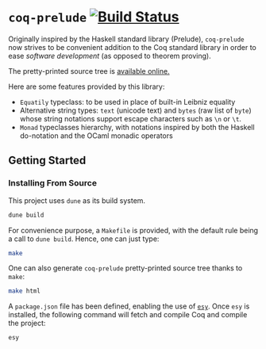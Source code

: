 # `coq-prelude` [![Build Status](https://travis-ci.org/ANSSI-FR/coq-prelude.svg?branch=master)](https://travis-ci.org/ANSSI-FR/coq-prelude)

Originally inspired by the Haskell standard library (Prelude),
`coq-prelude` now strives to be convenient addition to the Coq
standard library in order to ease *software development* (as opposed
to theorem proving).

The pretty-printed source tree is [available
online.](https://anssi-fr.github.io/coq-prelude/toc.html)

Here are some features provided by this library:

- `Equatily` typeclass: to be used in place of built-in Leibniz
  equality
- Alternative string types: `text` (unicode text) and `bytes` (raw
  list of `byte`) whose string notations support escape characters
  such as `\n` or `\t`.
- `Monad` typeclasses hierarchy, with notations inspired by both the
  Haskell do-notation and the OCaml monadic operators

## Getting Started

### Installing From Source

This project uses `dune` as its build system.

```bash
dune build
```

For convenience purpose, a `Makefile` is provided, with the default rule being a
call to `dune build`. Hence, one can just type:

```bash
make
```

One can also generate `coq-prelude` pretty-printed source tree thanks to `make`:

```bash
make html
```

A `package.json` file has been defined, enabling the use of [`esy`](http://esy.sh).
Once `esy` is installed, the following command will fetch and compile Coq and compile the project:

```bash
esy
```

